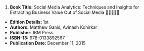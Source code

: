 1. **Book Title:** Social Media Analytics: Techniques and Insights for Extracting Business Value Out of Social Media 🚨🚨🚨🚨🚨
- **Edition Details:** 1st
- **Authors:** Matthew Ganis, Avinash Kohirkar
- **Publisher:** IBM Press
- **ISBN-13:** 978-0133892567
- **Publication Date:** December 11, 2015
